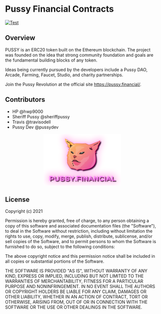 # Pussy Financial Contracts

[![Test](https://github.com/Pussy-Financial/pussy-contracts/actions/workflows/workflow.yml/badge.svg)](https://github.com/Pussy-Financial/pussy-contracts/actions/workflows/workflow.yml)

## Overview

PUSSY is an ERC20 token built on the Ethereum blockchain. The project was founded on the idea that strong community foundation and goals are the fundamental building blocks of any token.

Ideas being currently pursued by the developers include a Pussy DAO, Arcade, Farming, Faucet, Studio, and charity partnerships.

Join the Pussy Revolution at the official site <https://pussy.financial/>.

## Contributors

-   HP @hwp9000
-   Sheriff Pussy @sheriffpussy
-   Travis @travisodell
-   Pussy Dev @pussydev

<div align="center">
  <img alt="pussy" style="width: 50%" src="./docs/logo.png" />
</div>

## License

Copyright (c) 2021

Permission is hereby granted, free of charge, to any person obtaining
a copy of this software and associated documentation files (the
"Software"), to deal in the Software without restriction, including
without limitation the rights to use, copy, modify, merge, publish,
distribute, sublicense, and/or sell copies of the Software, and to
permit persons to whom the Software is furnished to do so, subject to
the following conditions:

The above copyright notice and this permission notice shall be
included in all copies or substantial portions of the Software.

THE SOFTWARE IS PROVIDED "AS IS", WITHOUT WARRANTY OF ANY KIND,
EXPRESS OR IMPLIED, INCLUDING BUT NOT LIMITED TO THE WARRANTIES OF
MERCHANTABILITY, FITNESS FOR A PARTICULAR PURPOSE AND
NONINFRINGEMENT. IN NO EVENT SHALL THE AUTHORS OR COPYRIGHT HOLDERS BE
LIABLE FOR ANY CLAIM, DAMAGES OR OTHER LIABILITY, WHETHER IN AN ACTION
OF CONTRACT, TORT OR OTHERWISE, ARISING FROM, OUT OF OR IN CONNECTION
WITH THE SOFTWARE OR THE USE OR OTHER DEALINGS IN THE SOFTWARE.
